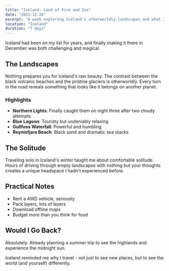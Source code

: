 ```yaml
---
title: "Iceland: Land of Fire and Ice"
date: "2023-12-20"
excerpt: "A week exploring Iceland's otherworldly landscapes and what I learned about solitude."
location: "Iceland"
duration: "7 days"
---
```


Iceland had been on my list for years, and finally making it there in December was both challenging and magical.

## The Landscapes

Nothing prepares you for Iceland's raw beauty. The contrast between the black volcanic beaches and the pristine glaciers is otherworldly. Every turn in the road reveals something that looks like it belongs on another planet.

### Highlights

- **Northern Lights**: Finally caught them on night three after two cloudy attempts
- **Blue Lagoon**: Touristy but undeniably relaxing
- **Gullfoss Waterfall**: Powerful and humbling
- **Reynisfjara Beach**: Black sand and dramatic sea stacks

## The Solitude

Traveling solo in Iceland's winter taught me about comfortable solitude. Hours of driving through empty landscapes with nothing but your thoughts creates a unique headspace I hadn't experienced before.

## Practical Notes

- Rent a 4WD vehicle, seriously
- Pack layers, lots of layers
- Download offline maps
- Budget more than you think for food

## Would I Go Back?

Absolutely. Already planning a summer trip to see the highlands and experience the midnight sun.

Iceland reminded me why I travel - not just to see new places, but to see the world (and yourself) differently.